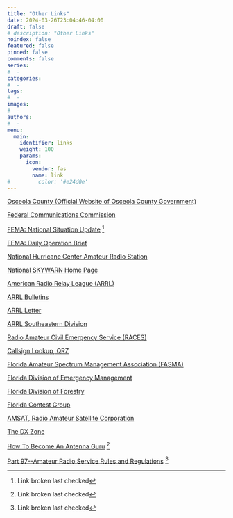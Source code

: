 ```yaml
---
title: "Other Links"
date: 2024-03-26T23:04:46-04:00
draft: false
# description: "Other Links"
noindex: false
featured: false
pinned: false
comments: false
series:
#  - 
categories:
#  - 
tags:
#  - 
images:
#  - 
authors:
#  -
menu:
  main:
    identifier: links
    weight: 100
    params:
      icon:
        vendor: fas
        name: link
#         color: '#e24d0e'
---
```


[Osceola County (Official Website of Osceola County Government)](https://www.osceola.org/)

[Federal Communications Commission](https://www.fcc.gov/wireless/bureau-divisions/mobility-division/amateur-radio-service)

[FEMA: National Situation Update](http://www.fema.gov/emergency/reports/index.shtm) [^1]

[FEMA: Daily Operation Brief](https://disastercenter.com/FEMA%20Daily%20Operation%20Brief.pdf)

[National Hurricane Center Amateur Radio Station](https://w4ehw.fiu.edu/)

[National SKYWARN Home Page](https://www.weather.gov/SKYWARN)

[American Radio Relay League (ARRL)](https://www.arrl.org/)

[ARRL Bulletins](https://www.arrl.org/w1aw/)

[ARRL Letter](https://www.arrl.org/arrlletter)

[ARRL Southeastern Division](https://www.arrl.org/divisions/view/southeastern)

[Radio Amateur Civil Emergency Service (RACES)](https://www.qsl.net/races/)

[Callsign Lookup, QRZ](https://www.qrz.com/)

[Florida Amateur Spectrum Management Association (FASMA)](hhttps://fasma.org/frequently-asked-questions/)

[Florida Division of Emergency Management](https://www.floridadisaster.org/)

[Florida Division of Forestry](https://www.fdacs.gov/Divisions-Offices/Florida-Forest-Service)

[Florida Contest Group](https://floridacontestgroup.org/)

[AMSAT, Radio Amateur Satellite Corporation](https://www.amsat.org/)

[The DX Zone](https://www.dxzone.com/)

[How To Become An Antenna Guru](http://pmos.upc.es/blues/old_web/lab_bt/docs/r4a/useful%20documents/how%20to%20become%20and%20antenna%20guru.htm) [^1]

[Part 97--Amateur Radio Service Rules and Regulations](http://www.access.gpo.gov/nara/cfr/waisidx_98/47cfr97_98.html) [^1]

[^1]: Link broken last checked
